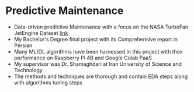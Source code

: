 # Predictive Maintenance

- Data-driven predictive Maintenance with a focus on the NASA TurboFan JetEngine Dataset [link](https://data.nasa.gov/Aerospace/CMAPSS-Jet-Engine-Simulated-Data/ff5v-kuh6/about_data)
- My Bachelor's Degree final project with its Comprehensive report in Persian 
- Many ML/DL algorithms have been harnessed in this project with their performance on Raspberry Pi 4B and Google Colab PaaS
- My supervisor was Dr. Shamaghdari at Iran University of Science and Technology
- The methods and techniques are thorough and contain EDA steps along with algorithms tuning steps
